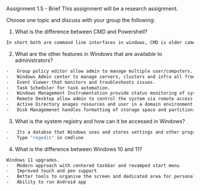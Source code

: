 Assignment 1.5 - Brief
This assignment will be a research assignment.

Choose one topic and discuss with your group the following:

1. What is the difference between CMD and Powershell?
```sh
In short both are command line interfaces in windows, CMD is older came from MS-DOS does basic system admin task other simple text based commands, Powershell has alot of advance feature and uses its own scripting languages allowing system administration and automation otherwise not possible using just CMD interface.
```

2. What are the other features in Windows that are available to administrators?
```sh
-   Group policy editor allow admin to manage multiple user/computers.
-   Windows Admin center to manage servers, clusters and infra all from app browser.
-   Event Viewer that monitors and troubleshoots issues.
-   Task Scheduler for task automation.
-   Windows Management Instrumentation provide status monitoring of systems.
-   Remote Desktop allow admin to control the system via remote access.
-   Active Directory anages resources and user in a domain environment.
-   Disk Managemenet handles formatting of storage space and partitioning.
```

3. What is the system registry and how can it be accessed in Windows?
```sh
-   Its a databse that Windows uses and stores settings and other programs access for configuration settings
-   Type "regedit" in cmdline
```

4. What is the difference between Windows 10 and 11?
```sh
Windows 11 upgrades.
-   Modern approach with centered taskbar and revamped start menu
-   Improved touch and pen support
-   Better tools to organise the screen and dedicated area for personalise widget.
-   Ability to run Android app
```
